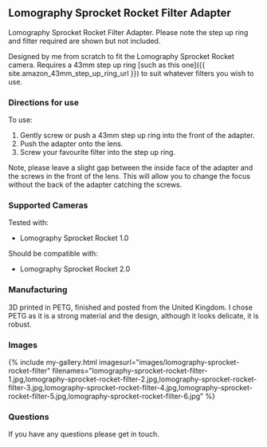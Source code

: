 ## Lomography Sprocket Rocket Filter Adapter
Lomography Sprocket Rocket Filter Adapter. Please note the step up ring and filter required are shown but not included.

Designed by me from scratch to fit the Lomography Sprocket Rocket camera. Requires a 43mm step up ring [such as this one]({{ site.amazon_43mm_step_up_ring_url }}) to suit whatever filters you wish to use.

### Directions for use
To use:

1. Gently screw or push a 43mm step up ring into the front of the adapter.
2. Push the adapter onto the lens.
3. Screw your favourite filter into the step up ring.

Note, please leave a slight gap between the inside face of the adapter and the screws in the front of the lens. This will allow you to change the focus without the back of the adapter catching the screws.

### Supported Cameras
Tested with:
- Lomography Sprocket Rocket 1.0

Should be compatible with:
- Lomography Sprocket Rocket 2.0

### Manufacturing
3D printed in PETG, finished and posted from the United Kingdom. I chose PETG as it is a strong material and the design, although it looks delicate, it is robust.

### Images
{% include my-gallery.html imagesurl="images/lomography-sprocket-rocket-filter"
   filenames="lomography-sprocket-rocket-filter-1.jpg,lomography-sprocket-rocket-filter-2.jpg,lomography-sprocket-rocket-filter-3.jpg,lomography-sprocket-rocket-filter-4.jpg,lomography-sprocket-rocket-filter-5.jpg,lomography-sprocket-rocket-filter-6.jpg" %}

### Questions
If you have any questions please get in touch.
